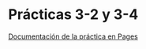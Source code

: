 # Prácticas 3-2 y 3-4

[Documentación de la práctica en Pages](https://albert0pb.github.io/PerezBernabeu_Alberto_DAW_UD3_P2/)
